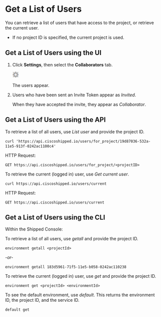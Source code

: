 # Get a List of Users
You can retrieve a list of users that have access to the project, or retrieve the current user.

-	If no project ID is specified, the current project is used.


## Get a List of Users using the UI

1. Click **Settings**, then select the **Collaborators** tab.

	<img src="assets/usr-settings.png">

	The users appear.

2. Users who have been sent an Invite Token appear as *Invited*.

	When they have accepted the invite, they appear as *Collaborator*.




## Get a List of Users using the API

To retrieve a list of all users, use *List user* and provide the project ID.

	curl 'https://api.ciscoshipped.io/users/for_project/19d87036-532a-11e5-913f-0242ac1100c4'

HTTP Request:

	GET https://api.ciscoshipped.io/users/for_project/<projectID>

To retrieve the current (logged in) user, use *Get current user*.

	curl https://api.ciscoshipped.io/users/current

HTTP Request:

	GET https://api.ciscoshipped.io/users/current



## Get a List of Users using the CLI

Within the Shipped Console:

To retrieve a list of all users, use *getall* and provide the project ID.

	environment getall <projectId> 

*-or-*

	environment getall 183d5961-71f5-11e5-b058-0242ac110238 

To retrieve the current (logged in) user, use *get* and provide the project ID.

	environment get <projectId> <environmentId>

To see the default environment, use *default*. This returns the environment ID, the project ID, and the service ID.

	default get









